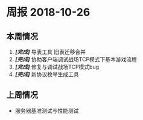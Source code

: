 # 周报 2018-10-26

## 本周情况

1. **_[完成]_** 导表工具 旧表迁移合并
2. **_[完成]_** 协助客户端调试战场TCP模式下基本游戏流程
3. **_[完成]_** 修复与调试战场TCP模式bug
4. **_[完成]_** 新协议枚举生成工具

## 上周情况

- 服务器基准测试与性能测试